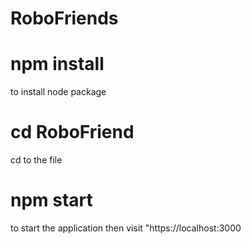 # RoboFriends

# npm install
to install node package

# cd RoboFriend
cd to the file

# npm start
to start the application then visit "https://localhost:3000
